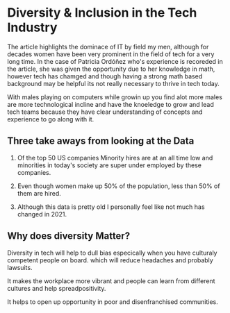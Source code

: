 # Diversity & Inclusion in the Tech Industry

The article highlights the dominace of IT by field my men, although for decades women have been very prominent in the field of tech for a very long time. In the case of Patricia Ordóñez who's experience is recoreded in the article, she was given the opportunity due to her knowledge in math, however tech has chamged and though having a strong math based background may be helpful its not really necessary to thrive in tech today.

With males playing on computers while growin up you find alot more males are more technological incline and have the knoeledge to grow and lead tech teams because they have clear understanding of concepts and experience to go along with it.

## Three take aways from looking at the Data

1. Of the top 50 US companies Minority hires are at an all time low and minorities in today's society are super under employed by these companies.

2. Even though women make up 50% of the population, less than 50% of them are hired.

3. Although this data is pretty old I personally feel like not much has changed in 2021.

## Why does diversity Matter?

Diversity in tech will help to dull bias especically when you have culturaly competent people on board. which will reduce headaches and probably lawsuits.

It makes the workplace more vibrant and people can learn from different cultures and help spreadpositivity.

It helps to open up opportunity in poor and disenfranchised communities. 
